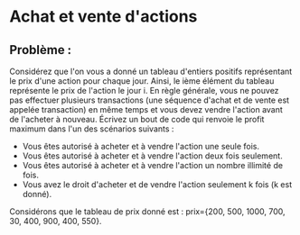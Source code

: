 # Achat et vente d'actions

## Problème :

Considérez que l'on vous a donné un tableau d'entiers positifs représentant le prix d'une action pour chaque jour.
Ainsi, le ième élément du tableau représente le prix de l'action le jour i.
En règle générale, vous ne pouvez pas effectuer plusieurs transactions (une séquence d'achat et de vente est appelée
transaction) en même temps et vous devez vendre l'action avant de l'acheter à nouveau. Écrivez un bout de code qui
renvoie le profit maximum dans l'un des scénarios suivants :

- Vous êtes autorisé à acheter et à vendre l'action une seule fois.
- Vous êtes autorisé à acheter et à vendre l'action deux fois seulement.
- Vous êtes autorisé à acheter et à vendre l'action un nombre illimité de fois.
- Vous avez le droit d'acheter et de vendre l'action seulement k fois (k est donné).

Considérons que le tableau de prix donné est : prix={200, 500, 1000, 700, 30, 400, 900, 400, 550}.
